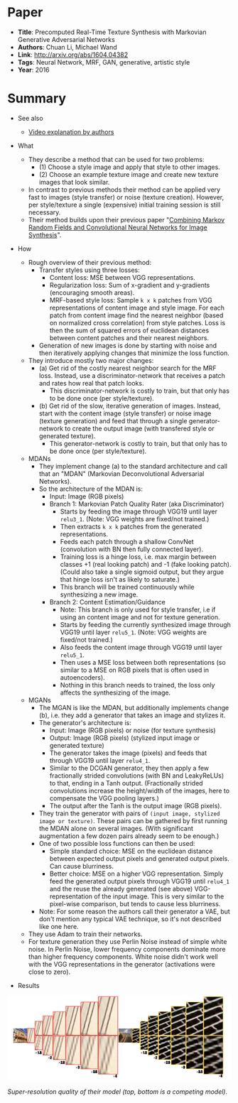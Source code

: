 # Paper

* **Title**: Precomputed Real-Time Texture Synthesis with Markovian Generative Adversarial Networks
* **Authors**: Chuan Li, Michael Wand
* **Link**: http://arxiv.org/abs/1604.04382
* **Tags**: Neural Network, MRF, GAN, generative, artistic style
* **Year**: 2016

# Summary

* See also
  * [Video explanation by authors](https://www.youtube.com/watch?v=PRD8LpPvdHI)

* What
  * They describe a method that can be used for two problems:
    * (1) Choose a style image and apply that style to other images.
    * (2) Choose an example texture image and create new texture images that look similar.
  * In contrast to previous methods their method can be applied very fast to images (style transfer) or noise (texture creation). However, per style/texture a single (expensive) initial training session is still necessary.
  * Their method builds upon their previous paper "[Combining Markov Random Fields and Convolutional Neural Networks for Image Synthesis](Combining_MRFs_and_CNNs_for_Image_Synthesis.md)".

* How
  * Rough overview of their previous method:
    * Transfer styles using three losses:
      * Content loss: MSE between VGG representations.
      * Regularization loss: Sum of x-gradient and y-gradients (encouraging smooth areas).
      * MRF-based style loss: Sample `k x k` patches from VGG representations of content image and style image. For each patch from content image find the nearest neighbor (based on normalized cross correlation) from style patches. Loss is then the sum of squared errors of euclidean distances between content patches and their nearest neighbors.
    * Generation of new images is done by starting with noise and then iteratively applying changes that minimize the loss function.
  * They introduce mostly two major changes:
    * (a) Get rid of the costly nearest neighbor search for the MRF loss. Instead, use a discriminator-network that receives a patch and rates how real that patch looks.
      * This discriminator-network is costly to train, but that only has to be done once (per style/texture).
    * (b) Get rid of the slow, iterative generation of images. Instead, start with the content image (style transfer) or noise image (texture generation) and feed that through a single generator-network to create the output image (with transfered style or generated texture).
      * This generator-network is costly to train, but that only has to be done once (per style/texture). 
  * MDANs
    * They implement change (a) to the standard architecture and call that an "MDAN" (Markovian Deconvolutional Adversarial Networks).
    * So the architecture of the MDAN is:
      * Input: Image (RGB pixels)
      * Branch 1: Markovian Patch Quality Rater (aka Discriminator)
        * Starts by feeding the image through VGG19 until layer `relu3_1`. (Note: VGG weights are fixed/not trained.)
        * Then extracts `k x k` patches from the generated representations.
        * Feeds each patch through a shallow ConvNet (convolution with BN then fully connected layer).
        * Training loss is a hinge loss, i.e. max margin between classes +1 (real looking patch) and -1 (fake looking patch). (Could also take a single sigmoid output, but they argue that hinge loss isn't as likely to saturate.)
        * This branch will be trained continuously while synthesizing a new image.
      * Branch 2: Content Estimation/Guidance
        * Note: This branch is only used for style transfer, i.e if using an content image and not for texture generation.
        * Starts by feeding the currently synthesized image through VGG19 until layer `relu5_1`. (Note: VGG weights are fixed/not trained.)
        * Also feeds the content image through VGG19 until layer `relu5_1`.
        * Then uses a MSE loss between both representations (so similar to a MSE on RGB pixels that is often used in autoencoders).
        * Nothing in this branch needs to trained, the loss only affects the synthesizing of the image.
  * MGANs
    * The MGAN is like the MDAN, but additionally implements change (b), i.e. they add a generator that takes an image and stylizes it.
    * The generator's architecture is:
      * Input: Image (RGB pixels) or noise (for texture synthesis)
      * Output: Image (RGB pixels) (stylized input image or generated texture)
      * The generator takes the image (pixels) and feeds that through VGG19 until layer `relu4_1`.
      * Similar to the DCGAN generator, they then apply a few fractionally strided convolutions (with BN and LeakyReLUs) to that, ending in a Tanh output. (Fractionally strided convolutions increase the height/width of the images, here to compensate the VGG pooling layers.)
      * The output after the Tanh is the output image (RGB pixels).
    * They train the generator with pairs of `(input image, stylized image or texture)`. These pairs can be gathered by first running the MDAN alone on several images. (With significant augmentation a few dozen pairs already seem to be enough.)
    * One of two possible loss functions can then be used:
      * Simple standard choice: MSE on the euclidean distance between expected output pixels and generated output pixels. Can cause blurriness.
      * Better choice: MSE on a higher VGG representation. Simply feed the generated output pixels through VGG19 until `relu4_1` and the reuse the already generated (see above) VGG-representation of the input image. This is very similar to the pixel-wise comparison, but tends to cause less blurriness.
    * Note: For some reason the authors call their generator a VAE, but don't mention any typical VAE technique, so it's not described like one here.
  * They use Adam to train their networks.
  * For texture generation they use Perlin Noise instead of simple white noise. In Perlin Noise, lower frequency components dominate more than higher frequency components. White noise didn't work well with the VGG representations in the generator (activations were close to zero).

* Results

![Examples](images/Accurate_Image_Super-Resolution__examples.png?raw=true "Examples")

*Super-resolution quality of their model (top, bottom is a competing model).*
